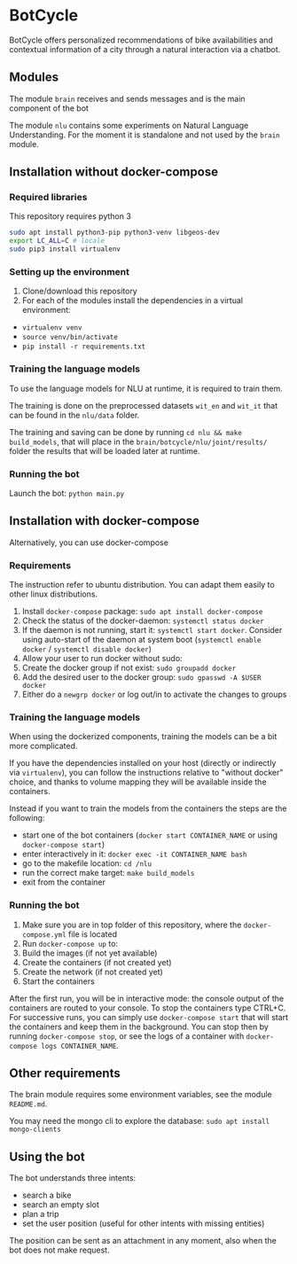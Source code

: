 # BotCycle

BotCycle offers personalized recommendations of bike availabilities and contextual information of a city through a natural interaction via a chatbot.

## Modules

The module `brain` receives and sends messages and is the main component of the bot

The module `nlu` contains some experiments on Natural Language Understanding. For the moment it is standalone and not used by the `brain` module.

## Installation without docker-compose

### Required libraries

This repository requires python 3

```bash
sudo apt install python3-pip python3-venv libgeos-dev
export LC_ALL=C # locale
sudo pip3 install virtualenv
```

### Setting up the environment

1. Clone/download this repository
2. For each of the modules install the dependencies in a virtual environment:
  - `virtualenv venv`
  - `source venv/bin/activate`
  - `pip install -r requirements.txt`

### Training the language models

To use the language models for NLU at runtime, it is required to train them.

The training is done on the preprocessed datasets `wit_en` and `wit_it` that can be found in the `nlu/data` folder.

The training and saving can be done by running `cd nlu && make build_models`, that will place in the `brain/botcycle/nlu/joint/results/` folder the results that will be loaded later at runtime.

### Running the bot

Launch the bot: `python main.py`

## Installation with docker-compose

Alternatively, you can use docker-compose

### Requirements

The instruction refer to ubuntu distribution. You can adapt them easily to other linux distributions.

1. Install `docker-compose` package: `sudo apt install docker-compose`
2. Check the status of the docker-daemon: `systemctl status docker`
  1. If the daemon is not running, start it: `systemctl start docker`. Consider using auto-start of the daemon at system boot (`systemctl enable docker` / `systemctl disable docker`)
3. Allow your user to run docker without sudo:
  1. Create the docker group if not exist: `sudo groupadd docker`
  2. Add the desired user to the docker group: `sudo gpasswd -A $USER docker`
  3. Either do a `newgrp docker` or log out/in to activate the changes to groups

### Training the language models

When using the dockerized components, training the models can be a bit more complicated.

If you have the dependencies installed on your host (directly or indirectly via `virtualenv`), you can follow the instructions relative to "without docker" choice, and thanks to volume mapping they will be available inside the containers.

Instead if you want to train the models from the containers the steps are the following:

- start one of the bot containers (`docker start CONTAINER_NAME` or using `docker-compose start`)
- enter interactively in it: `docker exec -it CONTAINER_NAME bash`
- go to the makefile location: `cd /nlu`
- run the correct make target: `make build_models`
- exit from the container

### Running the bot

1. Make sure you are in top folder of this repository, where the `docker-compose.yml` file is located
2. Run `docker-compose up` to:
  1. Build the images (if not yet available)
  2. Create the containers (if not created yet)
  3. Create the network (if not created yet)
  4. Start the containers

After the first run, you will be in interactive mode: the console output of the containers are routed to your console. To stop the containers type CTRL+C. For successive runs, you can simply use `docker-compose start` that will start the containers and keep them in the background. You can stop then by running `docker-compose stop`, or see the logs of a container with `docker-compose logs CONTAINER_NAME`.

## Other requirements

The brain module requires some environment variables, see the module `README.md`.

You may need the mongo cli to explore the database: `sudo apt install mongo-clients`

## Using the bot

The bot understands three intents:

- search a bike
- search an empty slot
- plan a trip
- set the user position (useful for other intents with missing entities)

The position can be sent as an attachment in any moment, also when the bot does not make request.
